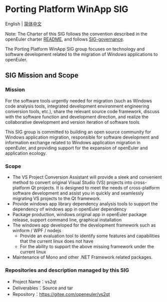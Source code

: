 # Porting Platform WinApp SIG

English | [简体中文](./sig-porting-platform-winapp_cn.md)

Note: The Charter of this SIG follows the convention described in the openEuler charter [README](/en/governance/README.md), and follows [SIG-governance](/en/technical-committee/governance/SIG-governance.md).

The Porting Platform WinApp SIG group focuses on technology and software development related to the migration of Windows applications to openEuler.

## SIG Mission and Scope

### Mission

For the software tools urgently needed for migration (such as Windows code analysis tools, integrated development environment engineering conversion tools, etc.), share the relevant source code framework, discuss with the software function and development direction, and realize the collaborative development and version iteration of software tools.

This SIG group is committed to building an open source community for Windows application migration, responsible for software development and information exchange related to Windows application migration in openEuler, and providing support for the expansion of openEuler and application ecology.

### Scope

- The VS Project Conversion Assistant will provide a sleek and convenient method to convert original Visual Studio (VS) projects into cross-platform Qt projects. It is designed to meet the needs of cross-platform software development and assist you in quickly and seamlessly migrating VS projects to the Qt framework.
- Provide windows app library dependency analysis tools to support the dependency of windows app in openEuler dependency
- Package production, windows original app in openEuler package release, support command line, graphical installation
- The windows app developed for the development framework such as winform / WPF / nodejs
  - Provide an evaluation tool to identify some features and capabilities that the current linux does not have
  - For the ability to support the above missing framework under the current linux
- Maintenance of Mono and other .NET Framework related packages.

### Repositories and description managed by this SIG

- Project Name：vs2qt
- Deliverables：Source and tar
- Repository：<https://gitee.com/openeuler/vs2qt>

